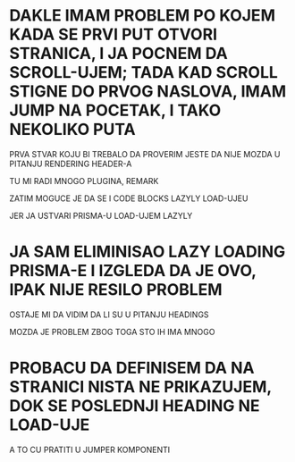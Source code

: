 # DAKLE IMAM PROBLEM PO KOJEM KADA SE PRVI PUT OTVORI STRANICA, I JA POCNEM DA SCROLL-UJEM; TADA KAD SCROLL STIGNE DO PRVOG NASLOVA, IMAM JUMP NA POCETAK, I TAKO NEKOLIKO PUTA

PRVA STVAR KOJU BI TREBALO DA PROVERIM JESTE DA NIJE MOZDA U PITANJU RENDERING HEADER-A

TU MI RADI MNOGO PLUGINA, REMARK

ZATIM MOGUCE JE DA SE I CODE BLOCKS LAZYLY LOAD-UJEU

JER JA USTVARI PRISMA-U LOAD-UJEM LAZYLY

# JA SAM ELIMINISAO LAZY LOADING PRISMA-E I IZGLEDA DA JE OVO, IPAK NIJE RESILO PROBLEM

OSTAJE MI DA VIDIM DA LI SU U PITANJU HEADINGS

MOZDA JE PROBLEM ZBOG TOGA STO IH IMA MNOGO

# PROBACU DA DEFINISEM DA NA STRANICI NISTA NE PRIKAZUJEM, DOK SE POSLEDNJI HEADING NE LOAD-UJE

A TO CU PRATITI U JUMPER KOMPONENTI
